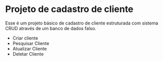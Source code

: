 # Projeto de cadastro de cliente


Esse é um projeto básico de cadastro de cliente estruturada com sistema CRUD através de um banco de dados falso.

* Criar cliente
* Pesquisar Cliente
* Atualizar Cliente
* Deletar Cliente
